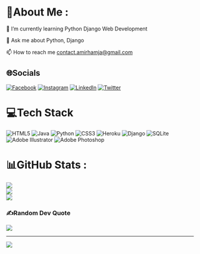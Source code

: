 # 💫About Me :
🌱 I’m currently learning Python Django Web Development

💬 Ask me about Python, Django

📫 How to reach me contact.amirhamja@gmail.com

## 🌐Socials
[![Facebook](https://img.shields.io/badge/Facebook-%231877F2.svg?logo=Facebook&logoColor=white)](https://facebook.com/amirhamjame) [![Instagram](https://img.shields.io/badge/Instagram-%23E4405F.svg?logo=Instagram&logoColor=white)](https://instagram.com/amirhamjame) [![LinkedIn](https://img.shields.io/badge/LinkedIn-%230077B5.svg?logo=linkedin&logoColor=white)](https://linkedin.com/in/amirhamjame) [![Twitter](https://img.shields.io/badge/Twitter-%231DA1F2.svg?logo=Twitter&logoColor=white)](https://twitter.com/amirhamjame) 

# 💻Tech Stack
![HTML5](https://img.shields.io/badge/html5-%23E34F26.svg?style=plastic&logo=html5&logoColor=white) ![Java](https://img.shields.io/badge/java-%23ED8B00.svg?style=plastic&logo=java&logoColor=white) ![Python](https://img.shields.io/badge/python-3670A0?style=plastic&logo=python&logoColor=ffdd54) ![CSS3](https://img.shields.io/badge/css3-%231572B6.svg?style=plastic&logo=css3&logoColor=white) ![Heroku](https://img.shields.io/badge/heroku-%23430098.svg?style=plastic&logo=heroku&logoColor=white) ![Django](https://img.shields.io/badge/django-%23092E20.svg?style=plastic&logo=django&logoColor=white) ![SQLite](https://img.shields.io/badge/sqlite-%2307405e.svg?style=plastic&logo=sqlite&logoColor=white) ![Adobe Illustrator](https://img.shields.io/badge/adobeillustrator-%23FF9A00.svg?style=plastic&logo=adobeillustrator&logoColor=white) ![Adobe Photoshop](https://img.shields.io/badge/adobephotoshop-%2331A8FF.svg?style=plastic&logo=adobephotoshop&logoColor=white)
# 📊GitHub Stats :
![](https://github-readme-stats.vercel.app/api?username=mdamirhamja&theme=default&hide_border=true&include_all_commits=true&count_private=true)<br/>
![](https://github-readme-streak-stats.herokuapp.com/?user=mdamirhamja&theme=default&hide_border=true)<br/>
![](https://github-readme-stats.vercel.app/api/top-langs/?username=mdamirhamja&theme=default&hide_border=true&include_all_commits=true&count_private=true&layout=compact)

### ✍️Random Dev Quote
![](https://quotes-github-readme.vercel.app/api?type=vetical&theme=light)

---
[![](https://visitcount.itsvg.in/api?id=mdamirhamja&icon=0&color=0)](https://visitcount.itsvg.in)
